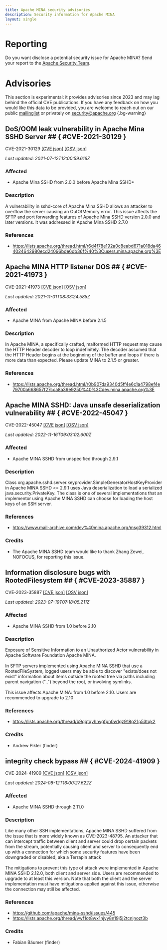 ```yaml
---
title: Apache MINA security advisories
description: Security information for Apache MINA
layout: single
---
```


# Reporting

Do you want disclose a potential security issue for Apache MINA? Send your report to the [Apache Security Team](mailto:security@apache.org).

# Advisories

This section is experimental: it provides advisories since 2023 and may lag behind the official CVE publications. If you have any feedback on how you would like this data to be provided, you are welcome to reach out on our public [mailinglist](/mailinglist) or privately on [security@apache.org](mailto:security@apache.org)
{.bg-warning}

## DoS/OOM leak vulnerability in Apache Mina SSHD Server ## { #CVE-2021-30129 }

CVE-2021-30129 [\[CVE json\]](./CVE-2021-30129.cve.json) [\[OSV json\]](./CVE-2021-30129.osv.json)



_Last updated: 2021-07-12T12:00:59.616Z_

### Affected

* Apache Mina SSHD from 2.0.0 before Apache Mina SSHD*


### Description

A vulnerability in sshd-core of Apache Mina SSHD allows an attacker to overflow the server causing an OutOfMemory error.  This issue affects the SFTP and port forwarding features of Apache Mina SSHD version 2.0.0 and later versions.  It was addressed in Apache Mina SSHD 2.7.0

### References
* https://lists.apache.org/thread.html/r6d4f78e192a0c8eabd671a018da464024642980ecd24096bde6db36f%40%3Cusers.mina.apache.org%3E


## Apache MINA HTTP listener DOS ## { #CVE-2021-41973 }

CVE-2021-41973 [\[CVE json\]](./CVE-2021-41973.cve.json) [\[OSV json\]](./CVE-2021-41973.osv.json)



_Last updated: 2021-11-01T08:33:24.585Z_

### Affected

* Apache MINA from Apache MINA before 2.1.5


### Description

In Apache MINA, a specifically crafted, malformed HTTP request may cause the HTTP Header decoder to loop indefinitely.  The decoder assumed that the HTTP Header begins at the beginning of the buffer and loops if there is more data than expected.  Please update MINA to 2.1.5 or greater.

### References
* https://lists.apache.org/thread.html/r0b907da9340d5ff4e6c1a4798ef4e79700a668657f27cca8a39e9250%40%3Cdev.mina.apache.org%3E


## Apache MINA SSHD: Java unsafe deserialization vulnerability ## { #CVE-2022-45047 }

CVE-2022-45047 [\[CVE json\]](./CVE-2022-45047.cve.json) [\[OSV json\]](./CVE-2022-45047.osv.json)



_Last updated: 2022-11-16T09:03:02.600Z_

### Affected

* Apache MINA SSHD from unspecified through 2.9.1


### Description

Class org.apache.sshd.server.keyprovider.SimpleGeneratorHostKeyProvider in Apache MINA SSHD <= 2.9.1 uses Java deserialization to load a serialized java.security.PrivateKey. The class is one of several implementations that an implementor using Apache MINA SSHD can choose for loading the host keys of an SSH server.

### References
* https://www.mail-archive.com/dev%40mina.apache.org/msg39312.html


### Credits
* The Apache MINA SSHD team would like to thank Zhang Zewei, NOFOCUS, for reporting this issue.


## Information disclosure bugs with RootedFilesystem ## { #CVE-2023-35887 }

CVE-2023-35887 [\[CVE json\]](./CVE-2023-35887.cve.json) [\[OSV json\]](./CVE-2023-35887.osv.json)



_Last updated: 2023-07-19T07:18:05.211Z_

### Affected

* Apache MINA SSHD from 1.0 before 2.10


### Description

Exposure of Sensitive Information to an Unauthorized Actor vulnerability in Apache Software Foundation Apache MINA.<br><br>In SFTP servers implemented using Apache MINA SSHD that use a RootedFileSystem, logged users may be able to discover "exists/does not exist" information about items outside the rooted tree via paths including parent navigation ("..") beyond the root, or involving symlinks.<br><br>This issue affects Apache MINA: from 1.0 before 2.10. Users are recommended to upgrade to 2.10<br>

### References
* https://lists.apache.org/thread/b9qgtqvhnvgfpn0w1gz918p21p53tqk2


### Credits
* Andrew Pikler (finder)


## integrity check bypass ## { #CVE-2024-41909 }

CVE-2024-41909 [\[CVE json\]](./CVE-2024-41909.cve.json) [\[OSV json\]](./CVE-2024-41909.osv.json)



_Last updated: 2024-08-12T16:00:27.622Z_

### Affected

* Apache MINA SSHD through 2.11.0


### Description

<div>Like many other SSH implementations, Apache MINA SSHD suffered from the issue that is more widely known as CVE-2023-48795. An attacker that can intercept traffic between client and server could drop certain packets from the stream, potentially causing client and server to consequently end up with a connection for which 
some security features have been downgraded or disabled, aka a Terrapin 
attack<br></div><div><br></div><div>The mitigations to prevent this type of attack were implemented in Apache MINA SSHD 2.12.0, both client and server side. Users are recommended to upgrade to at least this version. Note that both the client and the server implementation must have mitigations applied against this issue, otherwise the connection may still be affected.<br></div>

### References
* https://github.com/apache/mina-sshd/issues/445
* https://lists.apache.org/thread/vwf1ot8wx1njyy8n19j5j2tcnjnozt3b


### Credits
* Fabian Bäumer (finder)
